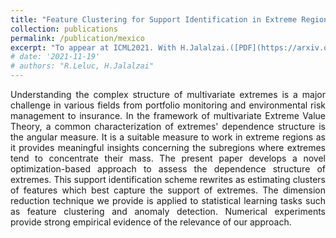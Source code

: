 ```yaml
---
title: "Feature Clustering for Support Identification in Extreme Regions"
collection: publications
permalink: /publication/mexico
excerpt: "To appear at ICML2021. With H.Jalalzai.([PDF](https://arxiv.org/abs/2008.07365))"
# date: '2021-11-19'
# authors: "R.Leluc, H.Jalalzai"
---
```

<p align="justify">
Understanding the complex structure of multivariate extremes is a major challenge in various fields from portfolio monitoring and environmental risk management to insurance. In the framework of multivariate Extreme Value Theory, a common characterization of extremes' dependence structure is the angular measure. It is a suitable measure to work in extreme regions as it provides meaningful insights concerning the subregions where extremes tend to concentrate their mass. The present paper develops a novel optimization-based approach to assess the dependence structure of extremes. This support identification scheme rewrites as estimating clusters of features which best capture the support of extremes. The dimension reduction technique we provide is applied to statistical learning tasks such as feature clustering and anomaly detection. Numerical experiments provide strong empirical evidence of the relevance of our approach.
